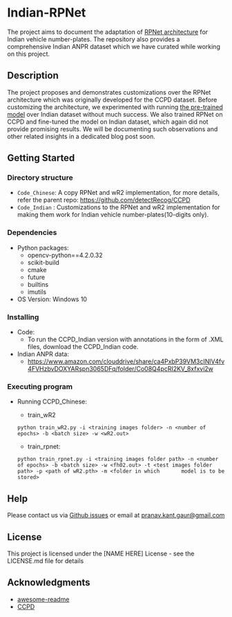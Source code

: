 # Indian-RPNet

The project aims to document the adaptation of [RPNet architecture](https://github.com/detectRecog/CCPD) for Indian vehicle number-plates. The repository also provides a comprehensive Indian ANPR dataset which we have curated while working on this project.

## Description
The project proposes and demonstrates customizations over the RPNet architecture which was originally developed for the CCPD dataset. Before customizing the architecture, we experimented with running [the pre-trained model](https://github.com/detectRecog/CCPD#for-convinence-we-provide-a-trained-wr2-model-and-a-trained-rpnet-model-you-can-download-them-from-google-drive-or-baiduyun) over Indian dataset without much success. We also trained RPNet on CCPD and fine-tuned the model on Indian dataset, which again did not provide promising results. We will be documenting such observations and other related insights in a dedicated blog post soon.

## Getting Started
### Directory structure
* `Code_Chinese`: A copy RPNet and wR2 implementation, for more details, refer the parent repo: https://github.com/detectRecog/CCPD
* `Code_Indian` : Customizations to the RPNet and wR2 implementation for making them work for Indian vehicle number-plates(10-digits only).

### Dependencies

* Python packages:
   * opencv-python==4.2.0.32
   * scikit-build
   * cmake
   * future
   * builtins 
   * imutils
* OS Version: Windows 10

### Installing

* Code:
  * To run the CCPD_Indian version with annotations in the form of .XML files, download the CCPD_Indian code.
* Indian ANPR data:
  * https://www.amazon.com/clouddrive/share/ca4PxbP39VM3cINlV4fv4FVHzbvDOXYARspn3065DFq/folder/Co08Q4pcRI2KV_8xfxvi2w

### Executing program

* Running CCPD_Chinese:

  * train_wR2
  ```
  python train_wR2.py -i <training images folder> -n <number of epochs> -b <batch size> -w <wR2.out>
  ```
  
  * train_rpnet:   
  ```
  python train_rpnet.py -i <training images folder path> -n <number of epochs> -b <batch size> -w <fh02.out> -t <test images folder path> -p <path of wR2.pth> -m <folder in which       model is to be stored>
  ```

## Help
Please contact us via [Github issues](https://github.com/NadimintiSaiSirisha/ANPR/issues) or email at pranav.kant.gaur@gmail.com

## License

This project is licensed under the [NAME HERE] License - see the LICENSE.md file for details

## Acknowledgments
* [awesome-readme](https://github.com/matiassingers/awesome-readme)
* [CCPD](https://github.com/detectRecog/CCPD)

